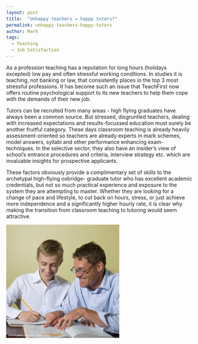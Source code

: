 ```yaml
---
layout: post
title:  "Unhappy teachers = happy tutors?"
permalink: unhappy-teachers-happy-tutors
author: Mark
tags:
  - Teaching
  - Job Satisfaction
---
```

As a profession teaching has a reputation for long hours (holidays excepted)
low pay and often stressful working conditions. In studies it is teaching, not
banking or law, that consistently places in the top 3 most stressful
professions. It has become such an issue that TeachFirst now offers routine
psychological support to its new teachers to help them cope with the demands
of their new job.  

Tutors can be recruited from many areas - high flying
graduates have always been a common source. But stressed, disgruntled
teachers, dealing with increased expectations and results-focussed education
must surely be another fruitful category. These days classroom teaching is
already heavily assessment-oriented so teachers are already experts in mark
schemes, model answers, syllabi and other performance enhancing exam-
techniques. In the selective sector, they also have an insider’s view of
school’s entrance procedures and criteria, interview strategy etc. which are
invaluable insights for prospective applicants.

These factors obviously
provide a complimentary set of skills to the archetypal high-flying oxbridge-
graduate tutor who has excellent academic credentials, but not so much
practical experience and exposure to the system they are attempting to master.
Whether they are looking for a change of pace and lifestyle, to cut back on
hours, stress, or just achieve more independence and a significantly higher
hourly rate, it is clear why making the transition from classroom teaching to
tutoring would seem attractive. 

<div class="img-holder full-width">
  <img src="/img/blogs/tutor-working-smiling-c.jpg" alt-text="Happy Teacher"/>
</div>
